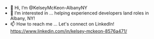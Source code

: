 - 👋 Hi, I’m @KelseyMcKeon-AlbanyNY
- 👀 I’m interested in ... helping experienced developers land roles in Albany, NY! 
- 📫 How to reach me ... Let's connect on LinkedIn! https://www.linkedin.com/in/kelsey-mckeon-8576a471/

<!---
KelseyMcKeon-AlbanyNY/KelseyMcKeon-AlbanyNY is a ✨ special ✨ repository because its `README.md` (this file) appears on your GitHub profile.
You can click the Preview link to take a look at your changes.
--->
